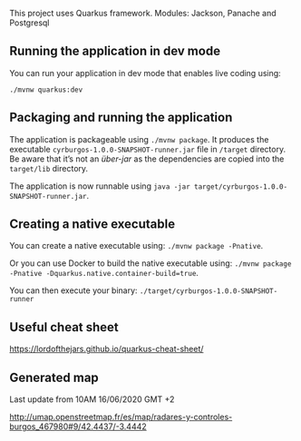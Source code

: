This project uses Quarkus framework. Modules: Jackson, Panache and Postgresql

## Running the application in dev mode

You can run your application in dev mode that enables live coding using:
```
./mvnw quarkus:dev
```

## Packaging and running the application

The application is packageable using `./mvnw package`.
It produces the executable `cyrburgos-1.0.0-SNAPSHOT-runner.jar` file in `/target` directory.
Be aware that it’s not an _über-jar_ as the dependencies are copied into the `target/lib` directory.

The application is now runnable using `java -jar target/cyrburgos-1.0.0-SNAPSHOT-runner.jar`.

## Creating a native executable

You can create a native executable using: `./mvnw package -Pnative`.

Or you can use Docker to build the native executable using: `./mvnw package -Pnative -Dquarkus.native.container-build=true`.

You can then execute your binary: `./target/cyrburgos-1.0.0-SNAPSHOT-runner`

## Useful cheat sheet
https://lordofthejars.github.io/quarkus-cheat-sheet/

## Generated map

Last update from 10AM 16/06/2020 GMT +2 

http://umap.openstreetmap.fr/es/map/radares-y-controles-burgos_467980#9/42.4437/-3.4442
